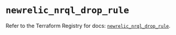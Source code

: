 # `newrelic_nrql_drop_rule`

Refer to the Terraform Registry for docs: [`newrelic_nrql_drop_rule`](https://registry.terraform.io/providers/newrelic/newrelic/3.73.0/docs/resources/nrql_drop_rule).
